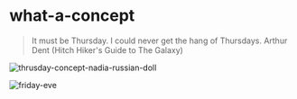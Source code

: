# what-a-concept
> It must be Thursday. I could never get the hang of Thursdays.
Arthur Dent (Hitch Hiker's Guide to The Galaxy)
> 
![thrusday-concept-nadia-russian-doll](https://github.com/user-attachments/assets/6d314ca4-a137-49d3-a7c3-38861f6da8d0)

![friday-eve](https://github.com/user-attachments/assets/6722ff87-e23d-44cb-b132-6c18913114d9)
